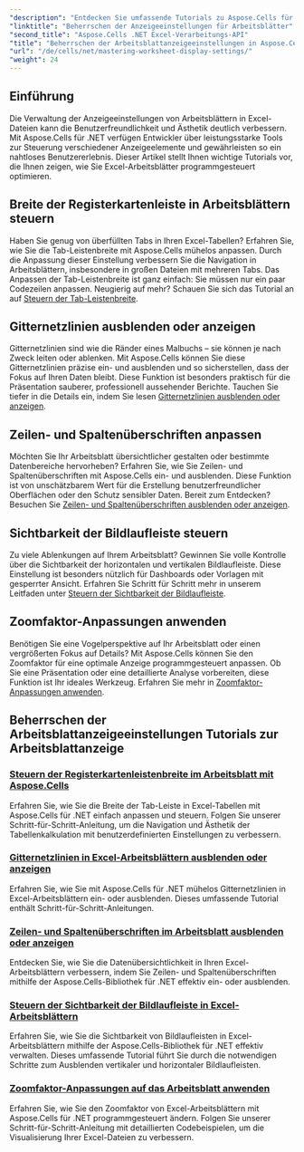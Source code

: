 ```yaml
---
"description": "Entdecken Sie umfassende Tutorials zu Aspose.Cells für .NET, die die Anzeigeeinstellungen von Arbeitsblättern behandeln, einschließlich Gitternetzlinien, Kopfzeilen, Bildlaufleisten, Registerkartenleistenbreite und Zoomanpassungen."
"linktitle": "Beherrschen der Anzeigeeinstellungen für Arbeitsblätter"
"second_title": "Aspose.Cells .NET Excel-Verarbeitungs-API"
"title": "Beherrschen der Arbeitsblattanzeigeeinstellungen in Aspose.Cells für .NET"
"url": "/de/cells/net/mastering-worksheet-display-settings/"
"weight": 24
---
```


## Einführung

Die Verwaltung der Anzeigeeinstellungen von Arbeitsblättern in Excel-Dateien kann die Benutzerfreundlichkeit und Ästhetik deutlich verbessern. Mit Aspose.Cells für .NET verfügen Entwickler über leistungsstarke Tools zur Steuerung verschiedener Anzeigeelemente und gewährleisten so ein nahtloses Benutzererlebnis. Dieser Artikel stellt Ihnen wichtige Tutorials vor, die Ihnen zeigen, wie Sie Excel-Arbeitsblätter programmgesteuert optimieren.  

## Breite der Registerkartenleiste in Arbeitsblättern steuern  
Haben Sie genug von überfüllten Tabs in Ihren Excel-Tabellen? Erfahren Sie, wie Sie die Tab-Leistenbreite mit Aspose.Cells mühelos anpassen. Durch die Anpassung dieser Einstellung verbessern Sie die Navigation in Arbeitsblättern, insbesondere in großen Dateien mit mehreren Tabs. Das Anpassen der Tab-Leistenbreite ist ganz einfach: Sie müssen nur ein paar Codezeilen anpassen. Neugierig auf mehr? Schauen Sie sich das Tutorial an auf [Steuern der Tab-Leistenbreite](./controlling-tab-bar-width/).  

## Gitternetzlinien ausblenden oder anzeigen  
Gitternetzlinien sind wie die Ränder eines Malbuchs – sie können je nach Zweck leiten oder ablenken. Mit Aspose.Cells können Sie diese Gitternetzlinien präzise ein- und ausblenden und so sicherstellen, dass der Fokus auf Ihren Daten bleibt. Diese Funktion ist besonders praktisch für die Präsentation sauberer, professionell aussehender Berichte. Tauchen Sie tiefer in die Details ein, indem Sie lesen [Gitternetzlinien ausblenden oder anzeigen](./hide-display-gridlines/).  

## Zeilen- und Spaltenüberschriften anpassen  
Möchten Sie Ihr Arbeitsblatt übersichtlicher gestalten oder bestimmte Datenbereiche hervorheben? Erfahren Sie, wie Sie Zeilen- und Spaltenüberschriften mit Aspose.Cells ein- und ausblenden. Diese Funktion ist von unschätzbarem Wert für die Erstellung benutzerfreundlicher Oberflächen oder den Schutz sensibler Daten. Bereit zum Entdecken? Besuchen Sie [Zeilen- und Spaltenüberschriften ausblenden oder anzeigen](./hide-display-row-column-headers/).  

## Sichtbarkeit der Bildlaufleiste steuern  
Zu viele Ablenkungen auf Ihrem Arbeitsblatt? Gewinnen Sie volle Kontrolle über die Sichtbarkeit der horizontalen und vertikalen Bildlaufleiste. Diese Einstellung ist besonders nützlich für Dashboards oder Vorlagen mit gesperrter Ansicht. Erfahren Sie Schritt für Schritt mehr in unserem Leitfaden unter [Steuern der Sichtbarkeit der Bildlaufleiste](./controlling-scroll-bar-visibility/).  

## Zoomfaktor-Anpassungen anwenden  
Benötigen Sie eine Vogelperspektive auf Ihr Arbeitsblatt oder einen vergrößerten Fokus auf Details? Mit Aspose.Cells können Sie den Zoomfaktor für eine optimale Anzeige programmgesteuert anpassen. Ob Sie eine Präsentation oder eine detaillierte Analyse vorbereiten, diese Funktion ist Ihr ideales Werkzeug. Erfahren Sie mehr in [Zoomfaktor-Anpassungen anwenden](./apply-zoom-factor-adjustments/).  

## Beherrschen der Arbeitsblattanzeigeeinstellungen Tutorials zur Arbeitsblattanzeige
### [Steuern der Registerkartenleistenbreite im Arbeitsblatt mit Aspose.Cells](./controlling-tab-bar-width/)
Erfahren Sie, wie Sie die Breite der Tab-Leiste in Excel-Tabellen mit Aspose.Cells für .NET einfach anpassen und steuern. Folgen Sie unserer Schritt-für-Schritt-Anleitung, um die Navigation und Ästhetik der Tabellenkalkulation mit benutzerdefinierten Einstellungen zu verbessern.
### [Gitternetzlinien in Excel-Arbeitsblättern ausblenden oder anzeigen](./hide-display-gridlines/)
Erfahren Sie, wie Sie mit Aspose.Cells für .NET mühelos Gitternetzlinien in Excel-Arbeitsblättern ein- oder ausblenden. Dieses umfassende Tutorial enthält Schritt-für-Schritt-Anleitungen.
### [Zeilen- und Spaltenüberschriften im Arbeitsblatt ausblenden oder anzeigen](./hide-display-row-column-headers/)
Entdecken Sie, wie Sie die Datenübersichtlichkeit in Ihren Excel-Arbeitsblättern verbessern, indem Sie Zeilen- und Spaltenüberschriften mithilfe der Aspose.Cells-Bibliothek für .NET effektiv ein- oder ausblenden.
### [Steuern der Sichtbarkeit der Bildlaufleiste in Excel-Arbeitsblättern](./controlling-scroll-bar-visibility/)
Erfahren Sie, wie Sie die Sichtbarkeit von Bildlaufleisten in Excel-Arbeitsblättern mithilfe der Aspose.Cells-Bibliothek für .NET effektiv verwalten. Dieses umfassende Tutorial führt Sie durch die notwendigen Schritte zum Ausblenden vertikaler und horizontaler Bildlaufleisten.
### [Zoomfaktor-Anpassungen auf das Arbeitsblatt anwenden](./apply-zoom-factor-adjustments/)
Erfahren Sie, wie Sie den Zoomfaktor von Excel-Arbeitsblättern mit Aspose.Cells für .NET programmgesteuert ändern. Folgen Sie unserer Schritt-für-Schritt-Anleitung mit detaillierten Codebeispielen, um die Visualisierung Ihrer Excel-Dateien zu verbessern.